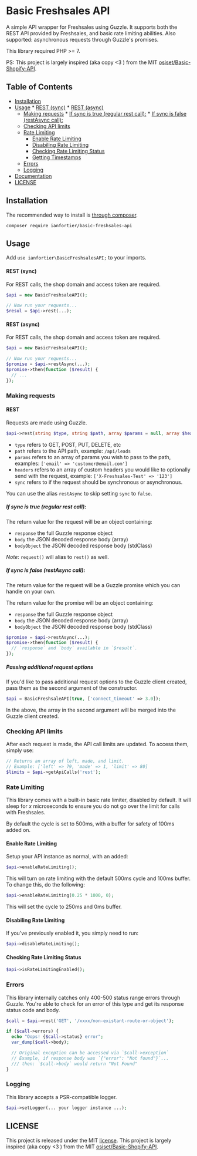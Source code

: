 # Basic Freshsales API

A simple API wrapper for Freshsales using Guzzle. It supports both the REST API provided by Freshsales, and basic rate limiting abilities.
Also supported: asynchronous requests through Guzzle's promises.

This library required PHP >= 7.

PS: This project is largely inspired (aka copy <3 ) from the MIT [osiset/Basic-Shopify-API](https://github.com/osiset/Basic-Shopify-API/blob/master/LICENSE).

## Table of Contents
  * [Installation](#installation)
  * [Usage](#usage)
        * [REST (sync)](#rest-sync)
        * [REST (async)](#rest-async)
      * [Making requests](#making-requests)
            * [If sync is true (regular rest call):](#if-sync-is-true-regular-rest-call)
            * [If sync is false (restAsync call):](#if-sync-is-false-restasync-call)
      * [Checking API limits](#checking-api-limits)
      * [Rate Limiting](#rate-limiting)
        * [Enable Rate Limiting](#enable-rate-limiting)
        * [Disabiling Rate Limiting](#disabiling-rate-limiting)
        * [Checking Rate Limiting Status](#checking-rate-limiting-status)
        * [Getting Timestamps](#getting-timestamps)
      * [Errors](#errors)
      * [Logging](#logging)
  * [Documentation](#documentation)
  * [LICENSE](#license)

## Installation

The recommended way to install is [through composer](http://packagist.org).

    composer require ianfortier/basic-freshsales-api

## Usage

Add `use ianfortier\BasicFreshsalesAPI;` to your imports.

#### REST (sync)

For REST calls, the shop domain and access token are required.

```php
$api = new BasicFreshsaleAPI();

// Now run your requests...
$resul = $api->rest(...);
```

#### REST (async)

For REST calls, the shop domain and access token are required.

```php
$api = new BasicFreshsaleAPI();

// Now run your requests...
$promise = $api->restAsync(...);
$promise->then(function ($result) {
  // ...
});
```

### Making requests

#### REST

Requests are made using Guzzle.

```php
$api->rest(string $type, string $path, array $params = null, array $headers = [], bool $sync = true);
```

+ `type` refers to GET, POST, PUT, DELETE, etc
+ `path` refers to the API path, example: `/api/leads`
+ `params` refers to an array of params you wish to pass to the path, examples: `['email' => 'customer@email.com']`
+ `headers` refers to an array of custom headers you would like to optionally send with the request, example: `['X-Freshsales-Test' => '123']`
+ `sync` refers to if the request should be synchronous or asynchronous.

You can use the alias `restAsync` to skip setting `sync` to `false`.

##### If sync is true (regular rest call):

The return value for the request will be an object containing:

+ `response` the full Guzzle response object
+ `body` the JSON decoded response body (array)
+ `bodyObject` the JSON decoded response body (stdClass)

*Note*: `request()` will alias to `rest()` as well.

##### If sync is false (restAsync call):

The return value for the request will be a Guzzle promise which you can handle on your own.

The return value for the promise will be an object containing:

+ `response` the full Guzzle response object
+ `body` the JSON decoded response body (array)
+ `bodyObject` the JSON decoded response body (stdClass)

```php
$promise = $api->restAsync(...);
$promise->then(function ($result) {
  // `response` and `body` available in `$result`.
});
```

##### Passing additional request options

If you'd like to pass additional request options to the Guzzle client created, pass them as the second argument of the constructor.

```php
$api = BasicFreshsaleAPI(true, ['connect_timeout' => 3.0]);
```

In the above, the array in the second argument will be merged into the Guzzle client created.

### Checking API limits

After each request is made, the API call limits are updated. To access them, simply use:

```php
// Returns an array of left, made, and limit.
// Example: ['left' => 79, 'made' => 1, 'limit' => 80]
$limits = $api->getApiCalls('rest');
```

### Rate Limiting

This library comes with a built-in basic rate limiter, disabled by default. It will sleep for *x* microseconds to ensure you do not go over the limit for calls with Freshsales.

By default the cycle is set to 500ms, with a buffer for safety of 100ms added on.

#### Enable Rate Limiting

Setup your API instance as normal, with an added:

```php
$api->enableRateLimiting();
```

This will turn on rate limiting with the default 500ms cycle and 100ms buffer. To change this, do the following:

```php
$api->enableRateLimiting(0.25 * 1000, 0);
```

This will set the cycle to 250ms and 0ms buffer.

#### Disabiling Rate Limiting

If you've previously enabled it, you simply need to run:

```php
$api->disableRateLimiting();
```

#### Checking Rate Limiting Status

```php
$api->isRateLimitingEnabled();
```

### Errors

This library internally catches only 400-500 status range errors through Guzzle. You're able to check for an error of this type and get its response status code and body.

```php
$call = $api->rest('GET', '/xxxx/non-existant-route-or-object');

if ($call->errors) {
  echo "Oops! {$call->status} error";
  var_dump($call->body);

  // Original exception can be accessed via `$call->exception`
  // Example, if response body was `{"error": "Not found"}`...
  /// then: `$call->body` would return "Not Found"
}
```

### Logging

This library accepts a PSR-compatible logger.

```php
$api->setLogger(... your logger instance ...);
```

## LICENSE

This project is released under the MIT [license](https://github.com/ianfortier/Basic-Freshsales-API/blob/master/LICENSE).
This project is largely inspired (aka copy <3 ) from the MIT [osiset/Basic-Shopify-API](https://github.com/osiset/Basic-Shopify-API/blob/master/LICENSE).